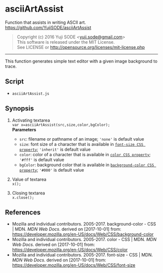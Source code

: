 # asciiArtAssist
Function that assists in writing ASCII art.  
https://github.com/YujiSODE/asciiArtAssist

>Copyright (c) 2016 Yuji SODE \<yuji.sode@gmail.com\>  
>This software is released under the MIT License.  
>See LICENSE or http://opensource.org/licenses/mit-license.php
______
This function generates simple text editor with a given image background to trace.
## Script
- `asciiArtAssist.js`

## Synopsis
1. Activating textarea  
   `var x=asciiArtAssist(src,size,color,bgColor);`  
   **Parameters**  
   - `src`: filename or pathname of an image; `'none'` is default value
   - `size`: font size of a character that is available in [`font-size CSS property`](https://developer.mozilla.org/en-US/docs/Web/CSS/font-size); `'inherit'` is default value
   - `color`: color of a character that is available in [`color CSS property`](https://developer.mozilla.org/en-US/docs/Web/CSS/color); `'#fff'` is default value
   - `bgColor`: background color that is available in [`background-color CSS property`](https://developer.mozilla.org/en-US/docs/Web/CSS/background-color); `'#000'` is default value

2. Value of textarea  
   `x();`
3. Closing textarea  
   `x.close();`
## References
- Mozilla and individual contributors. 2005-2017. background-color - CSS | MDN. *MDN Web Docs*. derived on [2017-10-01] from: https://developer.mozilla.org/en-US/docs/Web/CSS/background-color
- Mozilla and individual contributors. 2005-2017. color - CSS | MDN. *MDN Web Docs*. derived on [2017-10-01] from: https://developer.mozilla.org/en-US/docs/Web/CSS/color
- Mozilla and individual contributors. 2005-2017. font-size - CSS | MDN. *MDN Web Docs*. derived on [2017-10-01] from: https://developer.mozilla.org/en-US/docs/Web/CSS/font-size
